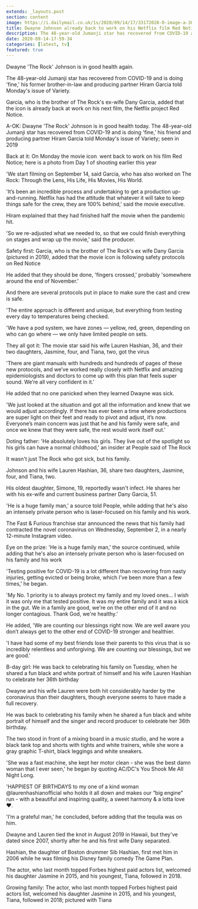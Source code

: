 ```yaml
---
extends: _layouts.post
section: content
image: https://i.dailymail.co.uk/1s/2020/09/14/17/33172028-0-image-a-30_1600102501833.jpg 
title: Dwayne Johnson already back to work on his Netflix film Red Notice 
description: The 48-year-old Jumanji star has recovered from COVID-19 and is doing fine, his friend and producing partner Hiram Garcia told Mondays issue of Variety. 
date: 2020-09-14-17-59-34 
categories: [latest, tv] 
featured: true 
--- 
```

Dwayne 'The Rock' Johnson is in good health again.

The 48-year-old Jumanji star has recovered from COVID-19 and is doing 'fine,' his former brother-in-law and producing partner Hiram Garcia told Monday's issue of Variety.

Garcia, who is the brother of The Rock's ex-wife Dany Garcia, added that the icon is already back at work on his next film, the Netflix project Red Notice.  

A-OK: Dwayne 'The Rock' Johnson is in good health today. The 48-year-old Jumanji star has recovered from COVID-19 and is doing 'fine,' his friend and producing partner Hiram Garcia told Monday's issue of Variety; seen in 2019

Back at it: On Monday the movie icon  went back to work on his film Red Notice; here is a photo from Day 1 of shooting earlier this year

'We start filming on September 14, said Garcia, who has also worked on The Rock: Through the Lens, His Life, His Movies, His World.

'It’s been an incredible process and undertaking to get a production up-and-running. Netflix has had the attitude that whatever it will take to keep things safe for the crew, they are 100% behind,' said the movie executive.

Hiram explained that they had finished half the movie when the pandemic hit.

'So we re-adjusted what we needed to, so that we could finish everything on stages and wrap up the movie,' said the producer.

Safety first: Garcia, who is the brother of The Rock's ex wife Dany Garcia (pictured in 2019), added that the movie icon is following safety protocols on Red Notice

He added that they should be done, 'fingers crossed,' probably 'somewhere around the end of November.'

And there are several protocols put in place to make sure the cast and crew is safe.

'The entire approach is different and unique, but everything from testing every day to temperatures being checked. 

'We have a pod system, we have zones — yellow, red, green, depending on who can go where — we only have limited people on sets. 

They all got it: The movie star said his wife Lauren Hashian, 36, and their two daughters, Jasmine, four, and Tiana, two, got the virus

'There are giant manuals with hundreds and hundreds of pages of these new protocols, and we’ve worked really closely with Netflix and amazing epidemiologists and doctors to come up with this plan that feels super sound. We’re all very confident in it.'

He added that no one panicked when they learned Dwayne was sick. 

'We just looked at the situation and got all the information and knew that we would adjust accordingly. If there has ever been a time where productions are super light on their feet and ready to pivot and adjust, it’s now. Everyone’s main concern was just that he and his family were safe, and once we knew that they were safe, the rest would work itself out.' 

Doting father: 'He absolutely loves his girls. They live out of the spotlight so his girls can have a normal childhood,' an insider at People said of The Rock

It wasn't just The Rock who got sick, but his family.

Johnson and his wife Lauren Hashian, 36, share two daughters, Jasmine, four, and Tiana, two.

His oldest daughter, Simone, 19, reportedly wasn't infect. He shares her with his ex-wife and current business partner Dany Garcia, 51.

'He is a huge family man,' a source told People, while adding that he's also an intensely private person who is laser-focused on his family and his work.

The Fast & Furious franchise star announced the news that his family had contracted the novel coronavirus on Wednesday, September 2, in a nearly 12-minute Instagram video.

Eye on the prize: 'He is a huge family man,' the source continued, while adding that he's also an intensely private person who is laser-focused on his family and his work

'Testing positive for COVID-19 is a lot different than recovering from nasty injuries, getting evicted or being broke, which I've been more than a few times,' he began. 

'My No. 1 priority is to always protect my family and my loved ones... I wish it was only me that tested positive. It was my entire family and it was a kick in the gut. We in a family are good, we're on the other end of it and no longer contagious. Thank God, we're healthy.'

He added, 'We are counting our blessings right now. We are well aware you don’t always get to the other end of COVID-19 stronger and healthier.

'I have had some of my best friends lose their parents to this virus that is so incredibly relentless and unforgiving. We are counting our blessings, but we are good.'

B-day girl: He was back to celebrating his family on Tuesday, when he shared a fun black and white portrait of himself and his wife Lauren Hashian to celebrate her 36th birthday

Dwayne and his wife Lauren were both hit considerably harder by the coronavirus than their daughters, though everyone seems to have made a full recovery.

He was back to celebrating his family when he shared a fun black and white portrait of himself and the singer and record producer to celebrate her 36th birthday. 

The two stood in front of a mixing board in a music studio, and he wore a black tank top and shorts with tights and white trainers, while she wore a gray graphic T-shirt, black leggings and white sneakers.

'She was a fast machine, she kept her motor clean - she was the best damn woman that I ever seen,' he began by quoting AC/DC's You Shook Me All Night Long.

'HAPPIEST OF BIRTHDAYS to my one of a kind woman @laurenhashianofficial who holds it all down and makes our “big engine” run - with a beautiful and inspiring quality, a sweet harmony & a lotta love ❤️.

'I’m a grateful man,' he concluded, before adding that the tequila was on him. 

Dwayne and Lauren tied the knot in August 2019 in Hawaii, but they've dated since 2007, shortly after he and his first wife Dany separated.

Hashian, the daughter of Boston drummer Sib Hashian, first met him in 2006 while he was filming his Disney family comedy The Game Plan.

The actor, who last month topped Forbes highest paid actors list, welcomed his daughter Jasmine in 2015, and his youngest, Tiana, followed in 2018. 

Growing family: The actor, who last month topped Forbes highest paid actors list, welcomed his daughter Jasmine in 2015, and his youngest, Tiana, followed in 2018; pictured with Tiana

